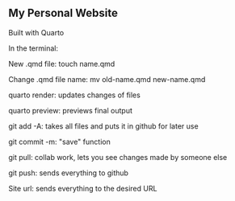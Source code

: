 ## My Personal Website
Built with Quarto 

In the terminal:

New .qmd file: touch name.qmd

Change .qmd file name: mv old-name.qmd new-name.qmd

quarto render: updates changes of files

quarto preview: previews final output

git add -A: takes all files and puts it in github for later use

git commit -m: "save" function

git pull: collab work, lets you see changes made by someone else

git push: sends everything to github

Site url: sends everything to the desired URL